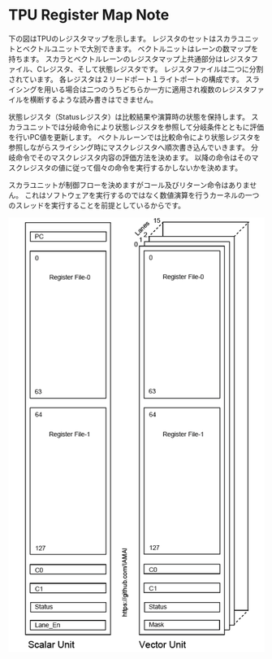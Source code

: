# TPU Register Map Note

下の図はTPUのレジスタマップを示します。
レジスタのセットはスカラユニットとベクトルユニットで大別できます。
ベクトルニットはレーンの数マップを持ちます。
スカラとベクトルレーンのレジスタマップ上共通部分はレジスタファイル、Cレジスタ、そして状態レジスタです。
レジスタファイルは二つに分割されています。
各レジスタは２リードポート１ライトポートの構成です。
スライシングを用いる場合は二つのうちどちらか一方に適用され複数のレジスタファイルを横断するような読み書きはできません。

状態レジスタ（Statusレジスタ）は比較結果や演算時の状態を保持します。
スカラユニットでは分岐命令により状態レジスタを参照して分岐条件とともに評価を行いPC値を更新します。
ベクトルレーンでは比較命令により状態レジスタを参照しながらスライシング時にマスクレジスタへ順次書き込んでいきます。
分岐命令でそのマスクレジスタ内容の評価方法を決めます。
以降の命令はそのマスクレジスタの値に従って個々の命令を実行するかしないかを決めます。

スカラユニットが制御フローを決めますがコール及びリターン命令はありません。
これはソフトウェアを実行するのではなく数値演算を行うカーネルの一つのスレッドを実行することを前提としているからです。

<div align="center">
  <img src="./TPU_RegisterMap.png"
       alt="HTML image alt text"
       title="TPUレジスタマップ"
       width="￥￥250px"
  />
</div>
